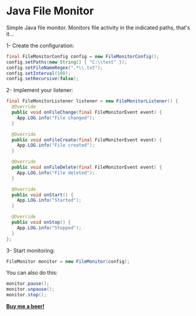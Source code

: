 # Java File Monitor
Simple Java file monitor.  Monitors file activity in the indicated paths, that's it...

1- Create the configuration:
```java
final FileMonitorConfig config = new FileMonitorConfig();
config.setPaths(new String[] { "C:\\test" });
config.setFileNameRegex(".*\\.txt");
config.setInterval(500);
config.setRecursive(false);
```

2- Implement your listener:
```java
final FileMonitorListener listener = new FileMonitorListener() {
  @Override
  public void onFileChange(final FileMonitorEvent event) {
    App.LOG.info("File changed");
  }

  @Override
  public void onFileCreate(final FileMonitorEvent event) {
    App.LOG.info("File created");
  }

  @Override
  public void onFileDelete(final FileMonitorEvent event) {
    App.LOG.info("File deleted");
  }

  @Override
  public void onStart() {
    App.LOG.info("Started");
  }

  @Override
  public void onStop() {
    App.LOG.info("Stopped");
  }
};
```

3- Start monitoring:
```java
FileMonitor monitor = new FileMonitor(config);
```

You can also do this:
```java
monitor.pause();
monitor.unpause();
monitor.stop();
```

<a href="https://www.paypal.com/donate/?cmd=_donations&business=CSQRVLE2D43NU&item_name=Buy+me+a+beer!&currency_code=USD">
  <strong>Buy me a beer!</strong>
</a>
